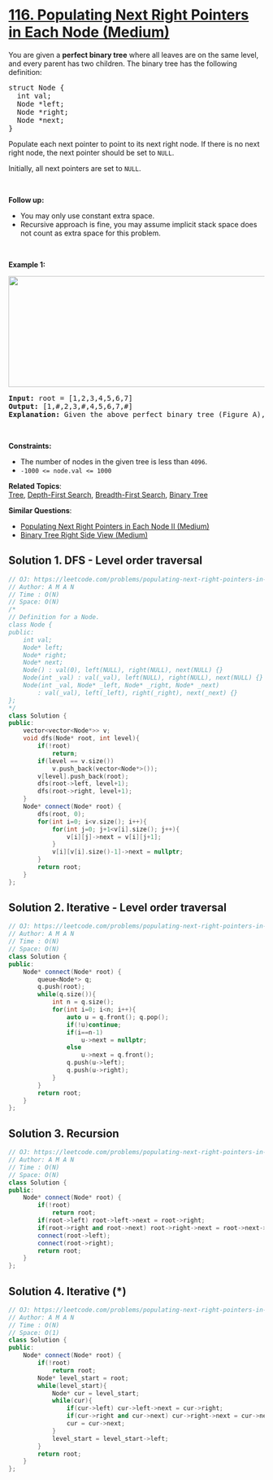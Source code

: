 # [116. Populating Next Right Pointers in Each Node (Medium)](https://leetcode.com/problems/populating-next-right-pointers-in-each-node/)

<p>You are given a <strong>perfect binary tree</strong>&nbsp;where&nbsp;all leaves are on the same level, and every parent has two children. The binary tree has the following definition:</p>

<pre>struct Node {
  int val;
  Node *left;
  Node *right;
  Node *next;
}
</pre>

<p>Populate each next pointer to point to its next right node. If there is no next right node, the next pointer should be set to <code>NULL</code>.</p>

<p>Initially, all next pointers are set to <code>NULL</code>.</p>

<p>&nbsp;</p>

<p><strong>Follow up:</strong></p>

<ul>
	<li>You may only use constant extra space.</li>
	<li>Recursive approach is fine, you may assume implicit stack space does not count as extra space for this problem.</li>
</ul>

<p>&nbsp;</p>
<p><strong>Example 1:</strong></p>

<p><img alt="" src="https://assets.leetcode.com/uploads/2019/02/14/116_sample.png" style="width: 640px; height: 218px;"></p>

<pre><strong>Input:</strong> root = [1,2,3,4,5,6,7]
<strong>Output:</strong> [1,#,2,3,#,4,5,6,7,#]
<strong>Explanation: </strong>Given the above perfect binary tree (Figure A), your function should populate each next pointer to point to its next right node, just like in Figure B. The serialized output is in level order as connected by the next pointers, with '#' signifying the end of each level.
</pre>

<p>&nbsp;</p>
<p><strong>Constraints:</strong></p>

<ul>
	<li>The number of nodes in the given tree is less than <code>4096</code>.</li>
	<li><code>-1000 &lt;= node.val &lt;= 1000</code></li>
</ul>

**Related Topics**:  
[Tree](https://leetcode.com/tag/tree/), [Depth-First Search](https://leetcode.com/tag/depth-first-search/), [Breadth-First Search](https://leetcode.com/tag/breadth-first-search/), [Binary Tree](https://leetcode.com/tag/binary-tree/)

**Similar Questions**:
* [Populating Next Right Pointers in Each Node II (Medium)](https://leetcode.com/problems/populating-next-right-pointers-in-each-node-ii/)
* [Binary Tree Right Side View (Medium)](https://leetcode.com/problems/binary-tree-right-side-view/)

## Solution 1. DFS - Level order traversal

```cpp
// OJ: https://leetcode.com/problems/populating-next-right-pointers-in-each-node/
// Author: A M A N
// Time : O(N)
// Space: O(N)
/*
// Definition for a Node.
class Node {
public:
    int val;
    Node* left;
    Node* right;
    Node* next;
    Node() : val(0), left(NULL), right(NULL), next(NULL) {}
    Node(int _val) : val(_val), left(NULL), right(NULL), next(NULL) {}
    Node(int _val, Node* _left, Node* _right, Node* _next)
        : val(_val), left(_left), right(_right), next(_next) {}
};
*/
class Solution {
public:
    vector<vector<Node*>> v;
    void dfs(Node* root, int level){
        if(!root)
            return;
        if(level == v.size())
            v.push_back(vector<Node*>());
        v[level].push_back(root);
        dfs(root->left, level+1);
        dfs(root->right, level+1);
    }
    Node* connect(Node* root) {
        dfs(root, 0);
        for(int i=0; i<v.size(); i++){
            for(int j=0; j+1<v[i].size(); j++){
                v[i][j]->next = v[i][j+1];
            }
            v[i][v[i].size()-1]->next = nullptr;
        }
        return root;
    }
};
```


## Solution 2. Iterative - Level order traversal

```cpp
// OJ: https://leetcode.com/problems/populating-next-right-pointers-in-each-node/
// Author: A M A N
// Time : O(N)
// Space: O(N)
class Solution {
public:
    Node* connect(Node* root) {
        queue<Node*> q;
        q.push(root);
        while(q.size()){
            int n = q.size();
            for(int i=0; i<n; i++){
                auto u = q.front(); q.pop();
                if(!u)continue;
                if(i==n-1)
                    u->next = nullptr;
                else
                    u->next = q.front();
                q.push(u->left);
                q.push(u->right);
            }
        }
        return root;
    }
};
```

## Solution 3. Recursion

```cpp
// OJ: https://leetcode.com/problems/populating-next-right-pointers-in-each-node/
// Author: A M A N
// Time : O(N)
// Space: O(N)
class Solution {
public:
    Node* connect(Node* root) {
        if(!root)
            return root;
        if(root->left) root->left->next = root->right;
        if(root->right and root->next) root->right->next = root->next->left;
        connect(root->left);
        connect(root->right);
        return root;
    }
};
```

## Solution 4. Iterative (*) 

```cpp
// OJ: https://leetcode.com/problems/populating-next-right-pointers-in-each-node/
// Author: A M A N
// Time : O(N)
// Space: O(1)
class Solution {
public:
    Node* connect(Node* root) {
        if(!root)
            return root;
        Node* level_start = root;
        while(level_start){
            Node* cur = level_start;
            while(cur){
                if(cur->left) cur->left->next = cur->right;
                if(cur->right and cur->next) cur->right->next = cur->next->left;
                cur = cur->next;
            }
            level_start = level_start->left;
        }
        return root;
    }
};
```